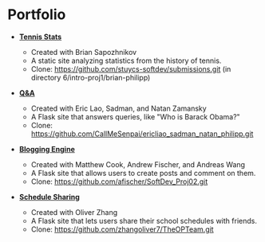 Portfolio
=========
- [**Tennis Stats**](https://github.com/stuycs-softdev/submissions/tree/master/6/intro-proj1/brian-philipp)
    - Created with Brian Sapozhnikov
    - A static site analyzing statistics from the history of tennis.
    - Clone: https://github.com/stuycs-softdev/submissions.git (in directory 6/intro-proj1/brian-philipp)
- [**Q&A**](https://github.com/CallMeSenpai/ericliao_sadman_natan_philipp)
    - Created with Eric Lao, Sadman, and Natan Zamansky
    - A Flask site that answers queries, like "Who is Barack Obama?"
    - Clone: https://github.com/CallMeSenpai/ericliao_sadman_natan_philipp.git

- [**Blogging Engine**](https://github.com/afischer/SoftDev_Proj02)
    - Created with Matthew Cook, Andrew Fischer, and Andreas Wang
    - A Flask site that allows users to create posts and comment on them.
    - Clone: https://github.com/afischer/SoftDev_Proj02.git

- [**Schedule Sharing**](https://github.com/zhangoliver7/TheOPTeam)
    - Created with Oliver Zhang    
    - A Flask site that lets users share their school schedules with friends.
    - Clone: https://github.com/zhangoliver7/TheOPTeam.git
